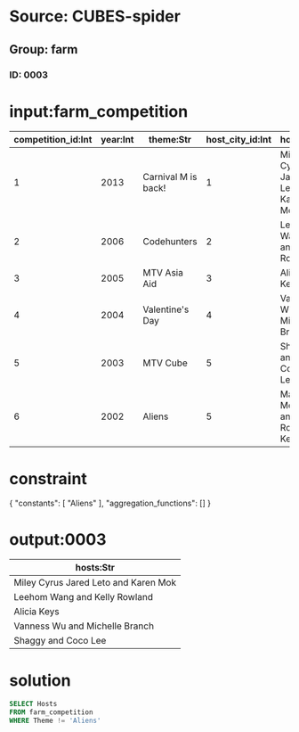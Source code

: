 # Source: CUBES-spider
## Group: farm
### ID: 0003

# input:farm_competition

| competition_id:Int | year:Int | theme:Str | host_city_id:Int | hosts:Str |
|---|---|---|---|---|
| 1 | 2013 | Carnival M is back! | 1 | Miley Cyrus Jared Leto and Karen Mok |
| 2 | 2006 | Codehunters | 2 | Leehom Wang and Kelly Rowland |
| 3 | 2005 | MTV Asia Aid | 3 | Alicia Keys |
| 4 | 2004 | Valentine's Day | 4 | Vanness Wu and Michelle Branch |
| 5 | 2003 | MTV Cube | 5 | Shaggy and Coco Lee |
| 6 | 2002 | Aliens | 5 | Mandy Moore and Ronan Keating |

# constraint

{
  "constants": [
    "Aliens"
  ],
  "aggregation_functions": []
}

# output:0003

| hosts:Str |
|---|
| Miley Cyrus Jared Leto and Karen Mok |
| Leehom Wang and Kelly Rowland |
| Alicia Keys |
| Vanness Wu and Michelle Branch |
| Shaggy and Coco Lee |

# solution

```sql
SELECT Hosts
FROM farm_competition
WHERE Theme != 'Aliens'
```
